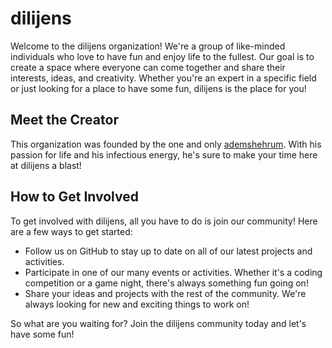 # dilijens

Welcome to the dilijens organization! We're a group of like-minded individuals who love to have fun and enjoy life to the fullest. Our goal is to create a space where everyone can come together and share their interests, ideas, and creativity. Whether you're an expert in a specific field or just looking for a place to have some fun, dilijens is the place for you!

## Meet the Creator

This organization was founded by the one and only [ademshehrum](https://github.com/ademshehrum). With his passion for life and his infectious energy, he's sure to make your time here at dilijens a blast!

## How to Get Involved

To get involved with dilijens, all you have to do is join our community! Here are a few ways to get started:

- Follow us on GitHub to stay up to date on all of our latest projects and activities.
- Participate in one of our many events or activities. Whether it's a coding competition or a game night, there's always something fun going on!
- Share your ideas and projects with the rest of the community. We're always looking for new and exciting things to work on!

So what are you waiting for? Join the dilijens community today and let's have some fun!
